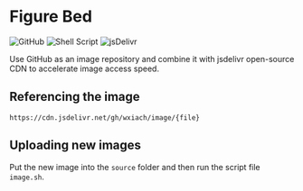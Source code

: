 # Figure Bed

![GitHub](https://img.shields.io/badge/-GitHub-181717?style=for-the-badge&logo=github)
![Shell Script](https://img.shields.io/badge/Shell_Script-121011?style=for-the-badge&logo=gnu-bash&logoColor=white)
![jsDelivr](https://img.shields.io/badge/jsDelivr-007ACC?style=for-the-badge&logo=jsdelivr&logoColor=white)

Use GitHub as an image repository and combine it with jsdelivr open-source CDN to accelerate image access speed.

## Referencing the image

```
https://cdn.jsdelivr.net/gh/wxiach/image/{file}
```

## Uploading new images

Put the new image into the `source` folder and then run the script file `image.sh`.
